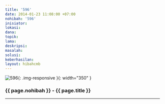 ```yaml
---
title: '596'
date: 2014-01-23 11:08:00 +07:00
nohibah: '596'
inisiator:
lokasi:
dana:
topik:
lama:
deskripsi:
masalah:
solusi:
keberhasilan:
layout: hibahcmb
---
```


![596](/static/img/hibahcmb/596.png){: .img-responsive }{: width="350" }

### {{ page.nohibah }} - {{ page.title }}

---
